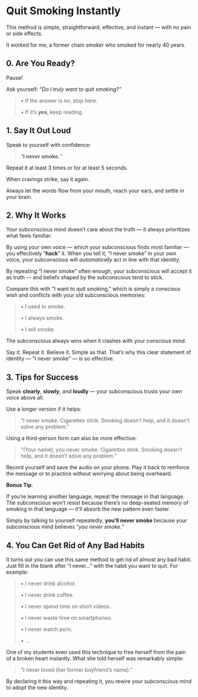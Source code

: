 # Quit Smoking Instantly

This method is simple, straightforward, effective, and instant — with no pain or side effects.

It worked for me, a former chain smoker who smoked for nearly 40 years.

## 0. Are You Ready?

Pause!

Ask yourself: *“Do I truly want to quit smoking?”*

> • If the answer is *no*, stop here.
>
> • If it’s **yes**, keep reading.

## 1. Say It Out Loud

Speak to yourself with confidence:

> “**I never smoke.**”

Repeat it at least 3 times or for at least 5 seconds.

When cravings strike, say it again.

Always let the words flow from your mouth, reach your ears, and settle in your brain.

## 2. Why It Works

Your subconscious mind doesn’t care about the truth — it always prioritizes what feels familiar.

By using your own voice — which your subconscious finds most familiar — you effectively “**hack**” it. When you tell it, “I never smoke” in your own voice, your subconscious will *automatically* act in line with that identity.

By repeating “I never smoke” often enough, your subconscious will accept it as truth — and beliefs shaped by the subconscious tend to stick.

Compare this with “I want to quit smoking,” which is simply a conscious wish and conflicts with your old subconscious memories:

> • I used to smoke.
>
> • I always smoke.
>
> • I will smoke.

The subconscious always wins when it clashes with your conscious mind.

Say it. Repeat it. Believe it. Simple as that. That’s why this clear statement of identity — “I never smoke” — is so effective.

## 3. Tips for Success

Speak **clearly**, **slowly**, and **loudly** — your subconscious trusts your own voice above all.

Use a longer version if it helps:

> “I never smoke. Cigarettes stink. Smoking doesn’t help, and it doesn’t solve any problem.”

Using a third-person form can also be more effective:

> “(Your name), you never smoke. Cigarettes stink. Smoking doesn’t help, and it doesn’t solve any problem.”

Record yourself and save the audio on your phone. Play it back to reinforce the message or to practice without worrying about being overheard.

**Bonus Tip**:

If you’re learning another language, repeat the message in that language. The subconscious won’t resist because there’s no deep-seated memory of smoking in that language — it’ll absorb the new pattern even faster.

Simply by talking to yourself repeatedly, **you’ll never smoke** because your subconscious mind believes “*you never smoke.*”

## 4. You Can Get Rid of Any Bad Habits

It turns out you can use this same method to get rid of almost any bad habit. Just fill in the blank after “I never…” with the habit you want to quit. For example:

> • I never drink alcohol.
>
> • I never drink coffee.
>
> • I never spend time on short videos.
>
> • I never waste time on smartphones.
>
> • I never watch porn.
>
> • …

One of my students even used this technique to free herself from the pain of a broken heart instantly. What she told herself was remarkably simple:

> “I never loved (her former boyfriend’s name).”

By declaring it this way and repeating it, you rewire your subconscious mind to adopt the new identity.




